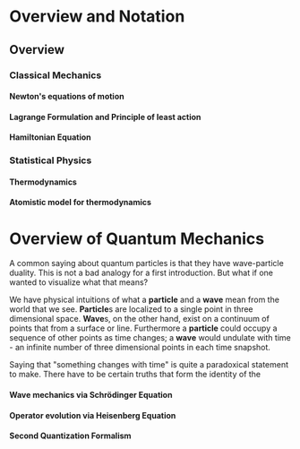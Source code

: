 # Overview and Notation
## Overview
### Classical Mechanics
#### Newton's equations of motion
#### Lagrange Formulation and Principle of least action
#### Hamiltonian Equation
### Statistical Physics
#### Thermodynamics
#### Atomistic model for thermodynamics

# Overview of Quantum Mechanics
A common saying about quantum particles is that they have wave-particle duality. This is not a bad analogy for a first introduction. But what if one wanted to visualize what that means? 

We have physical intuitions of what a **particle** and a **wave** mean from the world that we see. **Particle**s are localized to a single point in three dimensional space. **Wave**s, on the other hand, exist on a continuum of points that from a surface or line.  Furthermore a **particle** could occupy a sequence of other points as time changes; a **wave** would undulate with time - an infinite number of three dimensional points in each time snapshot.

Saying that "something changes with time" is quite a paradoxical statement to make. There have to be certain truths that form the identity of the 


#### Wave mechanics via Schrödinger Equation
#### Operator evolution via Heisenberg Equation
#### Second Quantization Formalism 

